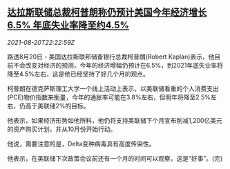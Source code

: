 <!--1629498662000-->
[达拉斯联储总裁柯普朗称仍预计美国今年经济增长6.5% 年底失业率降至约4.5%](https://cn.reuters.com/article/us-fed-kaplan-us-gdp-0821-idCNKBS2FL28W)
------

<div><i>2021-08-20T22:22:59Z</i></div><p>路透8月20日 - 美国达拉斯联邦储备银行总裁柯普朗(Robert Kaplan)表示，他目前不会改变对经济的预测，今年的经济增幅仍预计在6.5%，到2021年底失业率将降至4.5%左右，这是他已经坚持了好几个月的观点。</p><p>柯普朗在德克萨斯理工大学一个线上活动上表示，以美联储看重的个人消费支出(PCE)物价指数来衡量，今年的通胀率可能在3.8%左右，但明年将降至2.5%左右，仍高于美联储2%的目标。</p><p>他表示，如果经济形势如他所料，他仍将支持美联储下个月宣布削减1,200亿美元的资产购买计划，并从10月份开始行动。</p><p>他说，需要注意的是，Delta变种病毒具有高度传染性。</p><p>他表示，在美联储下次政策会议前还有一个月的时间可以观察，这是“好事”。(完)</p>

